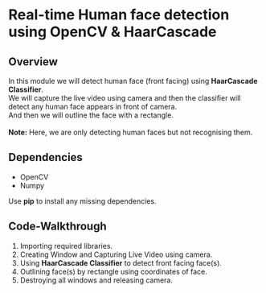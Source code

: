 <h1>Real-time Human face detection using OpenCV & HaarCascade</h1>

<h2>Overview</h2>
<p>In this module we will detect human face (front facing) using <b>HaarCascade Classifier</b>.<br>
We will capture the live video using camera and then the classifier will detect any human face appears in front of camera.<br>
And then we will outline the face with a rectangle.<br><br>
<b>Note:</b> Here, we are only detecting human faces but not recognising them.</p>

<h2>Dependencies</h2>
<p><ul>
    <li>OpenCV</li>
    <li>Numpy</li>
</ul></p>
<p>Use <b>pip</b> to install any missing dependencies.</p>

<h2>Code-Walkthrough</h2>
<ol>
<li>Importing required libraries.</li>
<li>Creating Window and Capturing Live Video using camera.</li>
<li>Using <b>HaarCascade Classifier</b> to detect front facing face(s).</li>
<li>Outlining face(s) by rectangle using coordinates of face.</li>
<li>Destroying all windows and releasing camera.</li>
</ol>
